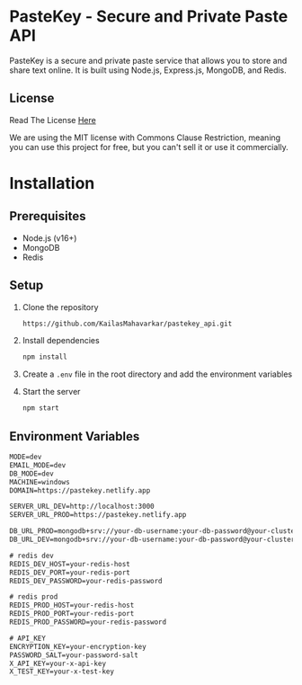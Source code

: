 
# PasteKey - Secure and Private Paste API

PasteKey is a secure and private paste service that allows you to store and share text online. It is built using Node.js, Express.js, MongoDB, and Redis.


## License
Read The License [Here](https://github.com/KailasMahavarkar/pastekey_api/blob/main/LICENSE)

We are using the MIT license with Commons Clause Restriction, meaning you can use this project for free, but you can't sell it or use it commercially.

# Installation

## Prerequisites

- Node.js (v16+)
- MongoDB 
- Redis

## Setup

1. Clone the repository
    
    ```bash
    https://github.com/KailasMahavarkar/pastekey_api.git
    ```

2. Install dependencies

    ```bash
    npm install
    ```

3. Create a `.env` file in the root directory and add the environment variables

4. Start the server

    ```bash
    npm start
    ```


## Environment Variables

```txt
MODE=dev
EMAIL_MODE=dev
DB_MODE=dev
MACHINE=windows
DOMAIN=https://pastekey.netlify.app

SERVER_URL_DEV=http://localhost:3000
SERVER_URL_PROD=https://pastekey.netlify.app

DB_URL_PROD=mongodb+srv://your-db-username:your-db-password@your-cluster-url/pastekey?retryWrites=true&w=majority
DB_URL_DEV=mongodb+srv://your-db-username:your-db-password@your-cluster-url/pastekey_testing?retryWrites=true&w=majority

# redis dev
REDIS_DEV_HOST=your-redis-host
REDIS_DEV_PORT=your-redis-port
REDIS_DEV_PASSWORD=your-redis-password

# redis prod
REDIS_PROD_HOST=your-redis-host
REDIS_PROD_PORT=your-redis-port
REDIS_PROD_PASSWORD=your-redis-password

# API_KEY
ENCRYPTION_KEY=your-encryption-key
PASSWORD_SALT=your-password-salt
X_API_KEY=your-x-api-key
X_TEST_KEY=your-x-test-key

```